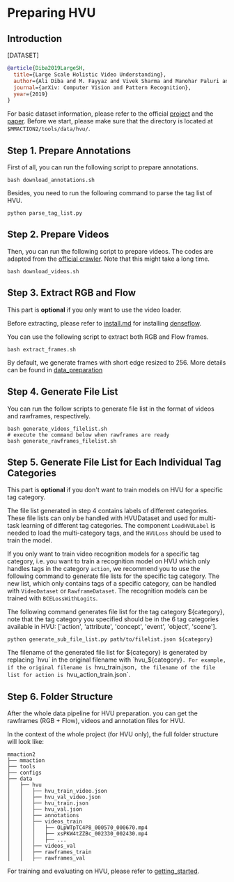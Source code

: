 # Preparing HVU

## Introduction

[DATASET]

```BibTeX
@article{Diba2019LargeSH,
  title={Large Scale Holistic Video Understanding},
  author={Ali Diba and M. Fayyaz and Vivek Sharma and Manohar Paluri and Jurgen Gall and R. Stiefelhagen and L. Gool},
  journal={arXiv: Computer Vision and Pattern Recognition},
  year={2019}
}
```

For basic dataset information, please refer to the official [project](https://github.com/holistic-video-understanding/HVU-Dataset/) and the [paper](https://arxiv.org/abs/1904.11451).
Before we start, please make sure that the directory is located at `$MMACTION2/tools/data/hvu/`.

## Step 1. Prepare Annotations

First of all, you can run the following script to prepare annotations.

```shell
bash download_annotations.sh
```

Besides, you need to run the following command to parse the tag list of HVU.

```shell
python parse_tag_list.py
```

## Step 2. Prepare Videos

Then, you can run the following script to prepare videos.
The codes are adapted from the [official crawler](https://github.com/activitynet/ActivityNet/tree/master/Crawler/Kinetics). Note that this might take a long time.

```shell
bash download_videos.sh
```

## Step 3. Extract RGB and Flow

This part is **optional** if you only want to use the video loader.

Before extracting, please refer to [install.md](/docs/install.md) for installing [denseflow](https://github.com/open-mmlab/denseflow).

You can use the following script to extract both RGB and Flow frames.

```shell
bash extract_frames.sh
```

By default, we generate frames with short edge resized to 256.
More details can be found in [data_preparation](/docs/data_preparation.md)

## Step 4. Generate File List

You can run the follow scripts to generate file list in the format of videos and rawframes, respectively.

```shell
bash generate_videos_filelist.sh
# execute the command below when rawframes are ready
bash generate_rawframes_filelist.sh
```

## Step 5. Generate File List for Each Individual Tag Categories

This part is **optional** if you don't want to train models on HVU for a specific tag category.

The file list generated in step 4 contains labels of different categories. These file lists can only be
handled with HVUDataset and used for multi-task learning of different tag categories. The component
`LoadHVULabel` is needed to load the multi-category tags, and the `HVULoss` should be used to train
the model.

If you only want to train video recognition models for a specific tag category, i.e. you want to train
a recognition model on HVU which only handles tags in the category `action`, we recommend you to use
the following command to generate file lists for the specific tag category. The new list, which only
contains tags of a specific category, can be handled with `VideoDataset` or `RawframeDataset`. The
recognition models can be trained with `BCELossWithLogits`.

The following command generates file list for the tag category ${category}, note that the tag category you
specified should be in the 6 tag categories available in HVU: ['action', 'attribute', 'concept', 'event',
'object', 'scene'].

```shell
python generate_sub_file_list.py path/to/filelist.json ${category}
```

The filename of the generated file list for ${category} is generated by replacing `hvu` in the original
filename with `hvu_${category}`. For example, if the original filename is `hvu_train.json`, the filename
of the file list for action is `hvu_action_train.json`.

## Step 6. Folder Structure

After the whole data pipeline for HVU preparation.
you can get the rawframes (RGB + Flow), videos and annotation files for HVU.

In the context of the whole project (for HVU only), the full folder structure will look like:

```
mmaction2
├── mmaction
├── tools
├── configs
├── data
│   ├── hvu
│   │   ├── hvu_train_video.json
│   │   ├── hvu_val_video.json
│   │   ├── hvu_train.json
│   │   ├── hvu_val.json
│   │   ├── annotations
│   │   ├── videos_train
│   │   │   ├── OLpWTpTC4P8_000570_000670.mp4
│   │   │   ├── xsPKW4tZZBc_002330_002430.mp4
│   │   │   ├── ...
│   │   ├── videos_val
│   │   ├── rawframes_train
│   │   ├── rawframes_val

```

For training and evaluating on HVU, please refer to [getting_started](/docs/getting_started.md).
